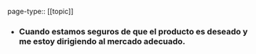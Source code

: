 page-type:: [[topic]]
- ### Cuando estamos seguros de que el producto es deseado y me estoy dirigiendo al mercado adecuado.



